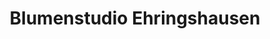 ---
title: "Blumenstudio Ehringshausen"
url: /ehringshausen/blumenstudio-ehringshausen/
shop: Blumen
---